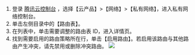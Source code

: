 1. 登录 [腾讯云控制台](https://console.cloud.tencent.com/) ，选择【云产品】>【网络】>【私有网络】，进入私有网络控制台。
2. 单击左侧目录中的【路由表】。
3. 在列表中，单击需要调整的路由表 ID，进入详情页。
4. 找到需要启用的路由策略所在行，单击【启用路由】。若启用该路由与其他路由产生冲突，请先禁用或删除冲突路由。
![](https://main.qcloudimg.com/raw/df4660ef55e7ae9c53bacd510f6c32be.png)
